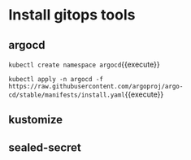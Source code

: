 # Install gitops tools

## argocd

`kubectl create namespace argocd`{{execute}}

`kubectl apply -n argocd -f https://raw.githubusercontent.com/argoproj/argo-cd/stable/manifests/install.yaml`{{execute}}

## kustomize

## sealed-secret

